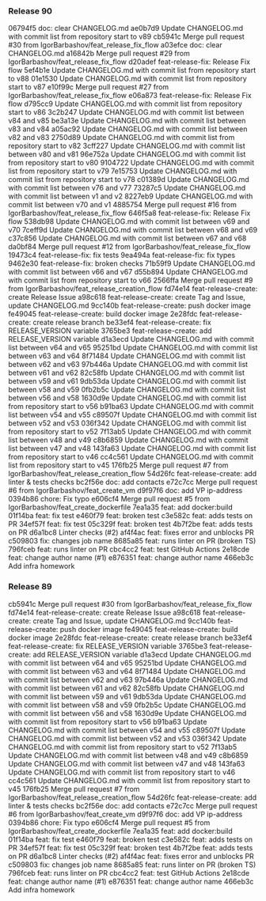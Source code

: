 ### Release 90

06794f5 doc: clear CHANGELOG.md
ae0b7d9 Update CHANGELOG.md with commit list from repository start to v89
cb5941c Merge pull request #30 from IgorBarbashov/feat_release_fix_flow
a03efce doc: clear CHANGELOG.md
a16842b Merge pull request #29 from IgorBarbashov/feat_release_fix_flow
d20adef feat-release-fix: Release Fix flow
5ef4b1e Update CHANGELOG.md with commit list from repository start to v88
01e1530 Update CHANGELOG.md with commit list from repository start to v87
e10f99c Merge pull request #27 from IgorBarbashov/feat_release_fix_flow
e06a873 feat-release-fix: Release Fix flow
d795cc9 Update CHANGELOG.md with commit list from repository start to v86
3c2b247 Update CHANGELOG.md with commit list between v84 and v85
be3a13e Update CHANGELOG.md with commit list between v83 and v84
a05ac92 Update CHANGELOG.md with commit list between v82 and v83
2750d89 Update CHANGELOG.md with commit list from repository start to v82
3cff227 Update CHANGELOG.md with commit list between v80 and v81
96e752a Update CHANGELOG.md with commit list from repository start to v80
9104722 Update CHANGELOG.md with commit list from repository start to v79
7e15753 Update CHANGELOG.md with commit list from repository start to v78
c01389d Update CHANGELOG.md with commit list between v76 and v77
73287c5 Update CHANGELOG.md with commit list between v1 and v2
8227eb9 Update CHANGELOG.md with commit list between v70 and v1
4885754 Merge pull request #16 from IgorBarbashov/feat_release_fix_flow
646f5a8 feat-release-fix: Release Fix flow
538db98 Update CHANGELOG.md with commit list between v69 and v70
7ceff9d Update CHANGELOG.md with commit list between v68 and v69
c37c856 Update CHANGELOG.md with commit list between v67 and v68
da0bf84 Merge pull request #12 from IgorBarbashov/feat_release_fix_flow
19473c4 feat-release-fix: fix tests
9ea494a feat-release-fix: fix types
9462e30 feat-release-fix: broken checks
71b59f9 Update CHANGELOG.md with commit list between v66 and v67
d55b894 Update CHANGELOG.md with commit list from repository start to v66
2566ffa Merge pull request #9 from IgorBarbashov/feat_release_creation_flow
fd74e14 feat-release-create: create Release Issue
a98c618 feat-release-create: create Tag and Issue, update CHANGELOG.md
9cc140b feat-release-create: push docker image
fe49045 feat-release-create: build docker image
2e28fdc feat-release-create: create release branch
be33ef4 feat-release-create: fix RELEASE_VERSION variable
3765be3 feat-release-create: add RELEASE_VERSION variable
d1a3ecd Update CHANGELOG.md with commit list between v64 and v65
95251bd Update CHANGELOG.md with commit list between v63 and v64
8f71484 Update CHANGELOG.md with commit list between v62 and v63
97b446a Update CHANGELOG.md with commit list between v61 and v62
82c58fb Update CHANGELOG.md with commit list between v59 and v61
9db53da Update CHANGELOG.md with commit list between v58 and v59
0fb2b5c Update CHANGELOG.md with commit list between v56 and v58
1630d9e Update CHANGELOG.md with commit list from repository start to v56
b91ba63 Update CHANGELOG.md with commit list between v54 and v55
c89507f Update CHANGELOG.md with commit list between v52 and v53
036f342 Update CHANGELOG.md with commit list from repository start to v52
7f13ab5 Update CHANGELOG.md with commit list between v48 and v49
c8b6859 Update CHANGELOG.md with commit list between v47 and v48
143fa63 Update CHANGELOG.md with commit list from repository start to v46
cc4c561 Update CHANGELOG.md with commit list from repository start to v45
176fb25 Merge pull request #7 from IgorBarbashov/feat_release_creation_flow
54d26fc feat-release-create: add linter & tests checks
bc2f56e doc: add contacts
e72c7cc Merge pull request #6 from IgorBarbashov/feat_create_vm
d9f97f6 doc: add VP ip-address
0394b86 chore: Fix typo
e606cf4 Merge pull request #5 from IgorBarbashov/feat_create_dockerfile
7ea1a35 feat: add docker:build
01f14ba feat: fix test
e460f79 feat: broken test
c3e582c feat: adds tests on PR
34ef57f feat: fix test
05c329f feat: broken test
4b7f2be feat: adds tests on PR
d6a1bc8 Linter checks (#2)
af4f4ac feat: fixes error and unblocks PR
c509803 fix: changes job name
8685a85 feat: runs linter on PR (broken TS)
796fceb feat: runs linter on PR
cbc4cc2 feat: test GitHub Actions
2e18cde feat: change author name (#1)
e876351 feat: change author name
466eb3c Add infra homework

### Release 89

cb5941c Merge pull request #30 from IgorBarbashov/feat_release_fix_flow
fd74e14 feat-release-create: create Release Issue
a98c618 feat-release-create: create Tag and Issue, update CHANGELOG.md
9cc140b feat-release-create: push docker image
fe49045 feat-release-create: build docker image
2e28fdc feat-release-create: create release branch
be33ef4 feat-release-create: fix RELEASE_VERSION variable
3765be3 feat-release-create: add RELEASE_VERSION variable
d1a3ecd Update CHANGELOG.md with commit list between v64 and v65
95251bd Update CHANGELOG.md with commit list between v63 and v64
8f71484 Update CHANGELOG.md with commit list between v62 and v63
97b446a Update CHANGELOG.md with commit list between v61 and v62
82c58fb Update CHANGELOG.md with commit list between v59 and v61
9db53da Update CHANGELOG.md with commit list between v58 and v59
0fb2b5c Update CHANGELOG.md with commit list between v56 and v58
1630d9e Update CHANGELOG.md with commit list from repository start to v56
b91ba63 Update CHANGELOG.md with commit list between v54 and v55
c89507f Update CHANGELOG.md with commit list between v52 and v53
036f342 Update CHANGELOG.md with commit list from repository start to v52
7f13ab5 Update CHANGELOG.md with commit list between v48 and v49
c8b6859 Update CHANGELOG.md with commit list between v47 and v48
143fa63 Update CHANGELOG.md with commit list from repository start to v46
cc4c561 Update CHANGELOG.md with commit list from repository start to v45
176fb25 Merge pull request #7 from IgorBarbashov/feat_release_creation_flow
54d26fc feat-release-create: add linter & tests checks
bc2f56e doc: add contacts
e72c7cc Merge pull request #6 from IgorBarbashov/feat_create_vm
d9f97f6 doc: add VP ip-address
0394b86 chore: Fix typo
e606cf4 Merge pull request #5 from IgorBarbashov/feat_create_dockerfile
7ea1a35 feat: add docker:build
01f14ba feat: fix test
e460f79 feat: broken test
c3e582c feat: adds tests on PR
34ef57f feat: fix test
05c329f feat: broken test
4b7f2be feat: adds tests on PR
d6a1bc8 Linter checks (#2)
af4f4ac feat: fixes error and unblocks PR
c509803 fix: changes job name
8685a85 feat: runs linter on PR (broken TS)
796fceb feat: runs linter on PR
cbc4cc2 feat: test GitHub Actions
2e18cde feat: change author name (#1)
e876351 feat: change author name
466eb3c Add infra homework
